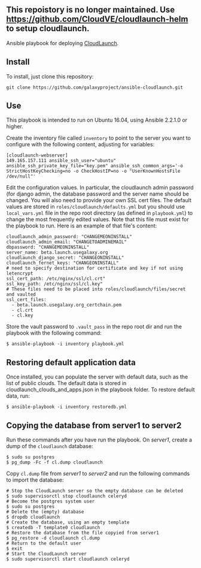 ## This repoistory is no longer maintained. Use https://github.com/CloudVE/cloudlaunch-helm to setup cloudlaunch.


Ansible playbook for deploying [CloudLaunch](https://github.com/galaxyproject/cloudlaunch/tree/dev).

## Install
To install, just clone this repository:

```
git clone https://github.com/galaxyproject/ansible-cloudlaunch.git
```

## Use
This playbook is intended to run on Ubuntu 16.04, using Ansible 2.2.1.0 or higher.

Create the inventory file called `inventory` to point to the server you want
to configure with the following content, adjusting for variables:

```
[cloudlaunch-webserver]
149.165.157.111 ansible_ssh_user="ubuntu" ansible_ssh_private_key_file="key.pem" ansible_ssh_common_args='-o StrictHostKeyChecking=no -o CheckHostIP=no -o "UserKnownHostsFile /dev/null"'
```

Edit the configuration values. In particular, the cloudlaunch admin password (for django admin, the database password and the server name should be changed. You will also need to provide your own SSL cert
files. The default values are stored in `roles/cloudlaunch/defaults.yml` but
you should use `local_vars.yml` file in the repo root directory (as defined
in `playbook.yml`) to change the most frequently edited values. Note that this
file must exist for the playbook to run. Here is an example of that file's
content:

```
cloudlaunch_admin_password: "CHANGEMEONINSTALL"
cloudlaunch_admin_email: "CHANGETOADMINEMAIL"
dbpassword: "CHANGEMEONINSTALL"
server_name: beta.launch.usegalaxy.org
cloudlaunch_django_secret: "CHANGEONINSTALL"
cloudlaunch_fernet_keys: "CHANGEONINSTALL"
# need to specify destination for certificate and key if not using letencrypt
ssl_cert_path: /etc/nginx/ssl/cl.crt"
ssl_key_path: /etc/nginx/ssl/cl.key"
# These files need to be placed into roles/cloudlaunch/files/secret and vaulted
ssl_cert_files:
  - beta.launch.usegalaxy.org_certchain.pem
  - cl.crt
  - cl.key
```

Store the vault password to `.vault_pass` in the repo root dir and run the
playbook with the following command:

```
$ ansible-playbook -i inventory playbook.yml
```

## Restoring default application data

Once installed, you can populate the server with default data, such as the list of public clouds. The default data is stored in cloudlaunch_clouds_and_apps.json in the playbook folder. To restore default data, run:

```
$ ansible-playbook -i inventory restoredb.yml
```

## Copying the database from server1 to server2

Run these commands after you have run the playbook.
On _server1_, create a dump of the `cloudlaunch` database:

```
$ sudo su postgres
$ pg_dump -Fc -f cl.dump cloudlaunch
```

Copy `cl.dump` file from _server1_ to _server2_ and run the following commands
to import the database:
```
# Stop the CloudLaunch server so the empty database can be deleted
$ sudo supervisorctl stop cloudlaunch celeryd
# Become the postgres system user
$ sudo su postgres
# Delete the (empty) database
$ dropdb cloudlaunch
# Create the database, using an empty template
$ createdb -T template0 cloudlaunch
# Restore the database from the file copyied from server1
$ pg_restore -d cloudlaunch cl.dump
# Return to the default user
$ exit
# Start the CloudLaunch server
$ sudo supervisorctl start cloudlaunch celeryd
```
